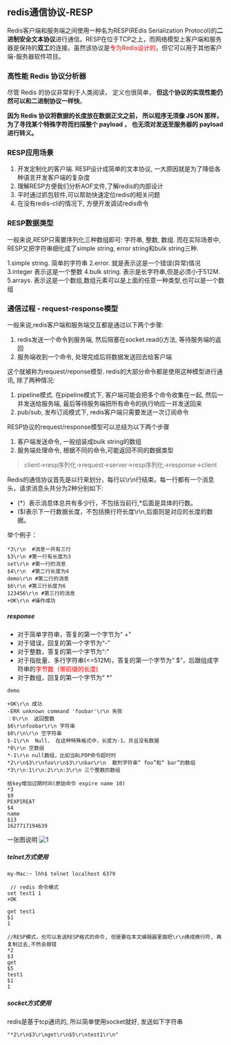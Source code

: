 ## redis通信协议-RESP
Redis客户端和服务端之间使用一种名为RESP(REdis Serialization Protocol)的**二进制安全文本协议**进行通信。RESP在位于TCP之上，而网络模型上客户端和服务器是保持的**双工**的连接。虽然该协议是<font color="red">专为Redis设计的</font>，但它可以用于其他客户端-服务器软件项目。

### 高性能 Redis 协议分析器
尽管 Redis 的协议非常利于人类阅读， 定义也很简单， **但这个协议的实现性能仍然可以和二进制协议一样快**。

**因为 Redis 协议将数据的长度放在数据正文之前， 所以程序无须像 JSON 那样， 为了寻找某个特殊字符而扫描整个 payload ， 也无须对发送至服务器的 payload 进行转义。**

### RESP应用场景
1. 开发定制化的客户端. RESP设计成简单的文本协议, 一大原因就是为了降低各种语言开发客户端的复杂度
2. 理解RESP方便我们分析AOF文件,了解redis的内部设计
3. 平时通过抓包软件,可以帮助快速定位redis的相关问题
4. 在没有redis-cli的情况下, 方便开发调试redis命令

### RESP数据类型
一般来说,RESP只需要序列化三种数组即可: 字符串, 整数, 数组. 而在实际场景中, RESP又把字符串细化成了simple string, error string和bulk string三种.

1.simple string. 简单的字符串
2.error. 就是表示这是一个错误(异常)情况
3.integer 表示这是一个整数
4.bulk string. 表示是长字符串,但是必须小于512M.
5.arrays. 表示这是一个数组,数组元素可以是上面的任意一种类型,也可以是一个数组

### 通信过程 - request-response模型

一般来说,redis客户端和服务端交互都是通过以下两个步骤:

 1. redis发送一个命令到服务端, 然后阻塞在socket.read()方法, 等待服务端的返回
 2. 服务端收到一个命令, 处理完成后将数据发送回去给客户端


这个就被称为request/reponse模型. redis的大部分命令都是使用这种模型进行通讯, 除了两种情况:

  1. pipeline模式. 在pipeline模式下, 客户端可能会把多个命令收集在一起, 然后一并发送给服务端, 最后等待服务端把所有命令的执行响应一并发送回来
  2. pub/sub, 发布订阅模式下, redis客户端只需要发送一次订阅命令

RESP协议的request/response模型可以总结为以下两个步骤

 1. 客户端发送命令, 一般组装成bulk string的数组
 2. 服务端处理命令, 根据不同的命令,可能返回不同的数据类型

> client->resp序列化->request->server->resp序列化->response->client

Redis的通信协议首先是以行来划分，每行以\r\n行结束。每一行都有一个消息头，请求消息头共分为2种分别如下:
* (\*）表示消息体总共有多少行，不包括当前行,*后面是具体的行数。
* ($)表示下一行数据长度，不包括换行符长度\r\n,后面则是对应的长度的数据。

举个例子：
```
*3\r\n  #消息一共有三行
$3\r\n #第一行有长度为3
set\r\n #第一行的消息
$4\r\n  #第二行长度为4 
demo\r\n #第二行的消息
$6\r\n #第三行长度为6
123456\r\n #第三行的消息
+OK\r\n #操作成功
```

##### response
* 对于简单字符串，答复的第一个字节为“ +”
* 对于错误，回复的第一个字节为“-”
* 对于整数，答复的第一个字节为“:”
* 对于指批量、多行字符串(<=512M)，答复的第一个字节为“ $”，后跟组成字符串的<font color="red">字节数（带前缀的长度)</font>
* 对于数组，回复的第一个字节为“ *”

```
demo

+OK\r\n 成功
-ERR unknown command 'foobar'\r\n 失败
：0\r\n  返回整数
$6\r\nfoobar\r\n 字符串
$0\r\n\r\n 空字符串
$-1\r\n  Null， 在这种特殊格式中，长度为-1，并且没有数据
*0\r\n 空数组
*-1\r\n null数组，比如当BLPOP命令超时时
*2\r\n$3\r\nfoo\r\n$3\r\nbar\r\n  散列字符串“ foo”和“ bar”的数组
*3\r\n:1\r\n:2\r\n:3\r\n 三个整数的数组

给key增加过期时间(原始命令 expire name 10)
*3
$9
PEXPIREAT
$4
name
$13
1627717194639
```

一张图说明
 ![1](https://pic.imgdb.cn/item/6104d2b25132923bf8584510.png)

##### telnet方式使用

```
my-Mac:~ lhh$ telnet localhost 6379
 
 // redis 命令模式
set test1 1
+OK

get test1
$1
1

//RESP模式，也可以发送RESP格式的命令, 但是要在本文编辑器里面把\r\n换成换行符, 再复制过去,不然会报错
*2
$3
get
$5
test1
$1
1
```

##### socket方式使用
redis是基于tcp通讯的, 所以简单使用socket就好, 发送如下字符串 
```
"*2\r\n$3\r\nget\r\n$5\r\ntest1\r\n"
```

